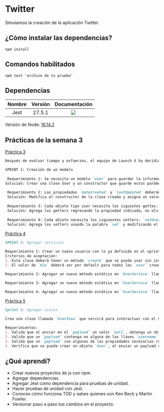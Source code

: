 # Twitter
Simulamos la creación de la aplicación Twitter.
## ¿Cómo instalar las dependencias?
```
npm install
```

## Comandos habilitados
```
npm test 'archivo de tu prueba'
```
## Dependencias
| Nombre  | Versión | Documentación | 
| :------------: | :------------: | :------------: |
| Jest | 27.5.1  | <a href="https://jestjs.io/docs/27.x/getting-started" target="_blank"><img src="https://img.shields.io/badge/Jest-Documentation-brightgreen?style=for-the-badge&logo=jest"></a> |

Versión de Node: <a href="https://nodejs.org/docs/latest-v16.x/api/index.html" target="_blank">16.14.2</a>

## Prácticas de la semana 3
[Práctica 3](https://github.com/iRetr0o/Twitter/tree/main/test/models)
```markdown
Después de evaluar tiempo y esfuerzos, el equipo de Launch X ha decidido crear la aplicación `Twitter`. Para ello han definido la primera etapa del sprint con los siguientes requerimientos a desarrollar:

SPRINT 1: Creación de un modelo
 
 Requerimiento 1: Se necesita un modelo `User` para guardar la información de un usuario de nuestra app: `id`, `username`, `name`, `bio`, `dateCreated` y `lastUpdated`. 
Solución: Crear una clase User y un constructor que guarde estos parámetros. 
 
 Requerimiento 2: Las propiedades `dateCreated` y `lastUpdated` deberán ser datos de tipo fecha que guarden el momento en que se instancie un nuevo objeto de la clase `User`.
 Solución: Modifica el constructor de la clase creada y asigna un valor por defecto a estos atributos usando `new Date()`.
 
 Requerimiento 3: Cada objeto tipo user necesita los siguietes gettes: `getUsername`, `getBio`, `getDateCreated`, `getLastUpdated`.
 Solución: Agrega los getters regresando la propiedad indicada, no olvides usar `this`.
 
 Requerimiento 4: Cada objeto necesita los siguientes setters: `setUsername` y `setBio`, para actualizar dichas propiedades.
 Solución: Agrega los setters usando la palabra `set` y modificando el atributo indicado.
 ```
 
 [Práctica 4](https://github.com/iRetr0o/Twitter/tree/main/test/services)
 ```markdown
SPRINT 2: Agregar servicios

Requerimiento 1: Crear un nuevo usuario con lo ya definido en el sprint anterior, usando una nueva clase llamada `UserService`.
Criterios de aceptación:
1. Esta clase deberá tener un método `create` que se pueda usar sin instanciar (static method), y que reciba solo los parámetros del `id`, `username` y `name`.
2. El valor de `bio` deberá ser por default para todos los `user` creados.

Requerimiento 2: Agregar un nuevo método estático en `UserService` llamado `getInfo` que al recibir un objeto de la clase `User`, me regrese una lista con todos los valores de los atributos de dicho objeto.

Requerimiento 3: Agregar un nuevo método estático en `UserService` llamado `updateUserUsername`, que reciba un objeto de la clase `User` y un nuevo string, que actualizará el valor de `username`.

Requerimiento 4: Agregar un nuevo método estático en `UserService` llamado `getAllUsernames`, que recibirá una lista de objetos de la clase `User`, y regresará la lista de todos los usernames de dichos objetos.
```

[Práctica 5](https://github.com/iRetr0o/Twitter/tree/main/test/views)
```markdown
Sprint 3: Agregar vistas

Crea una clase llamada `UserView` que servirá para interactuar con el modelo `User` a través de `userService`. Crea un método en esta clase llamado `create User` que sirva para crear un nuevo objeto user a partir de un `payload`, quiero decir un objeto que contenga información para crearlo.

Requerimientos:
1. Valida que al enviar en el `payload` un valor `null`, obtenga un objeto con la llave `error` y el valor indique `payload no existe`.
2. Valida que un `payload` contenga en alguna de las llaves `username`, `name`, o `id` un valor en `null`. Si hay un valor `null` regresa un objeto con la llave `error` y que indique el texto: `necesitan tener un valor válido`.
3. Valida que un `payload` con algunas de las propiedades necesarias regrese un objeto con la llave `error` indicando `necesitan tener un valor válido`.
4. Verifica que se pueda crear un objeto `User`, al enviar un payload con las siguientes propiedades: `username`, `id` y `name`.
```

## ¿Qué aprendí?
- Crear nuevos proyectos de js con npm.
- Agregar dependencias.
- Agregar Jest como dependencia para pruebas de unidad.
- Hacer pruebas de unidad con Jest.
- Conoces cómo funciona TDD y sabes quienes son Ken Beck y Martin Fowler.
- Versionar paso a paso tus cambios en el proyecto.
